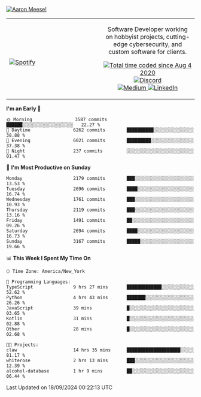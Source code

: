 [![Aaron Meese!](https://user-images.githubusercontent.com/17814535/88975338-a2aabf00-d27f-11ea-963f-8a19608716b4.png)](https://github.com/ajmeese7/readme-ascii "README ASCII")

<!-- Modified from project here: https://github.com/novatorem/novatorem -->
<table width="100%">
  <tr>
  <td width="50%">

&nbsp; <br> [![Spotify](https://ajmeese7.vercel.app/api/spotify)](https://open.spotify.com/user/ajmeese)

  </td>
  <td width="50%">
    <p align="center">
    Software Developer working on hobbyist projects, cutting-edge cybersecurity, and custom software for clients.
    </p>
    <p align="center">
      <a href="https://wakatime.com/@f726891d-3b02-46cd-9b60-e8c59f9e2b14">
        <img src="https://wakatime.com/badge/user/f726891d-3b02-46cd-9b60-e8c59f9e2b14.svg" alt="Total time coded since Aug 4 2020" title="WakaTime" />
      </a>
      <a href="http://link.aaronmeese.com/discord">
        <img src="https://img.shields.io/badge/discord-ajmeese7%234835-369?style=flat-square&logo=discord&logoColor=white&color=purple" alt="Discord" title="Discord">
      </a>
      <br />
      <a href="https://link.aaronmeese.com/medium">
        <img src="https://img.shields.io/badge/medium-ajmeese7-1DB954?style=flat-square&logo=medium&logoColor=white" alt="Medium" title="Medium">
      </a>
      <a href="https://link.aaronmeese.com/linkedin">
        <img src="https://img.shields.io/badge/linkedIn-aaronmeese-1DB954?style=flat-square&logo=linkedin&logoColor=white&color=blue" alt="LinkedIn" title="LinkedIn">
      </a>
    </p>
  </td>

</table>

[//]: <> (The `&nbsp;` is to have Aphelion take up more space)

<!--START_SECTION:waka-->
**I'm an Early 🐤** 

```text
🌞 Morning                3587 commits        ██████░░░░░░░░░░░░░░░░░░░   22.27 % 
🌆 Daytime                6262 commits        ██████████░░░░░░░░░░░░░░░   38.88 % 
🌃 Evening                6021 commits        █████████░░░░░░░░░░░░░░░░   37.38 % 
🌙 Night                  237 commits         ░░░░░░░░░░░░░░░░░░░░░░░░░   01.47 % 
```
📅 **I'm Most Productive on Sunday** 

```text
Monday                   2179 commits        ███░░░░░░░░░░░░░░░░░░░░░░   13.53 % 
Tuesday                  2696 commits        ████░░░░░░░░░░░░░░░░░░░░░   16.74 % 
Wednesday                1761 commits        ███░░░░░░░░░░░░░░░░░░░░░░   10.93 % 
Thursday                 2119 commits        ███░░░░░░░░░░░░░░░░░░░░░░   13.16 % 
Friday                   1491 commits        ██░░░░░░░░░░░░░░░░░░░░░░░   09.26 % 
Saturday                 2694 commits        ████░░░░░░░░░░░░░░░░░░░░░   16.73 % 
Sunday                   3167 commits        █████░░░░░░░░░░░░░░░░░░░░   19.66 % 
```


📊 **This Week I Spent My Time On** 

```text
🕑︎ Time Zone: America/New_York

💬 Programming Languages: 
TypeScript               9 hrs 27 mins       █████████████░░░░░░░░░░░░   52.62 % 
Python                   4 hrs 43 mins       ███████░░░░░░░░░░░░░░░░░░   26.26 % 
JavaScript               39 mins             █░░░░░░░░░░░░░░░░░░░░░░░░   03.65 % 
Kotlin                   31 mins             █░░░░░░░░░░░░░░░░░░░░░░░░   02.88 % 
Other                    28 mins             █░░░░░░░░░░░░░░░░░░░░░░░░   02.68 % 

🐱‍💻 Projects: 
claw                     14 hrs 35 mins      ████████████████████░░░░░   81.17 % 
whiterose                2 hrs 13 mins       ███░░░░░░░░░░░░░░░░░░░░░░   12.39 % 
alcohol-database         1 hr 9 mins         ██░░░░░░░░░░░░░░░░░░░░░░░   06.44 % 
```


 Last Updated on 18/09/2024 00:22:13 UTC
<!--END_SECTION:waka-->
